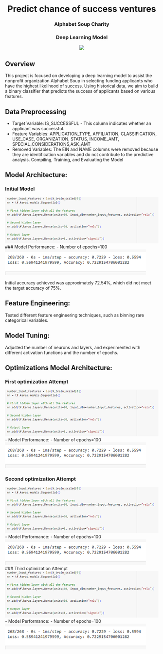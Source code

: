 <h1 align="center">Predict chance of success  ventures </h1>
<h3 align="center">Alphabet Soup Charity</h3>
<h3 align="center">Deep Learning Model</h3>
<div align="center">
	<img src="images/log.png">
</div>

## Overview
This project is focused on developing a deep learning model to assist the nonprofit organization Alphabet Soup in selecting funding applicants who have the highest likelihood of success. Using historical data, we aim to build a binary classifier that predicts the success of applicants based on various features.

## Data Preprocessing
- Target Variable: 
IS_SUCCESSFUL - This column indicates whether an applicant was successful.
- Feature Variables:
APPLICATION_TYPE, AFFILIATION, CLASSIFICATION, USE_CASE, ORGANIZATION, STATUS, INCOME_AMT, SPECIAL_CONSIDERATIONS,ASK_AMT 
- Removed Variables:
The EIN and NAME columns were removed because they are identification variables and do not contribute to the predictive analysis.
Compiling, Training, and Evaluating the Model

## Model Architecture:

### Initial Model
<div align="left">
	<img src="images/InitialModelParam.png">
</div>
### Model Performance:
- Number of epochs=100
<div align="left">
	<img src="images/InitialModelAccuracy.png">
</div>

Initial accuracy achieved was approximately 72.54%, which did not meet the target accuracy of 75%.

## Feature Engineering: 
Tested different feature engineering techniques, such as binning rare categorical variables.
## Model Tuning:
Adjusted the number of neurons and layers, and experimented with different activation functions and the number of epochs.


## Optimizations Model Architecture:

### First optimization Attempt 
<div align="left">
	<img src="images/InitialModelParam.png">
</div>
- Model Performance:
  - Number of epochs=100
<div align="left">
	<img src="images/InitialModelAccuracy.png">
</div>

### Second optimization Attempt 
<div align="left">
	<img src="images/InitialModelParam.png">
</div>
- Model Performance:
  - Number of epochs=100
<div align="left">
	<img src="images/InitialModelAccuracy.png">
</div>
### Third optimization Attempt 
<div align="left">
	<img src="images/InitialModelParam.png">
</div>
- Model Performance:
  - Number of epochs=100
<div align="left">
	<img src="images/InitialModelAccuracy.png">
</div>

